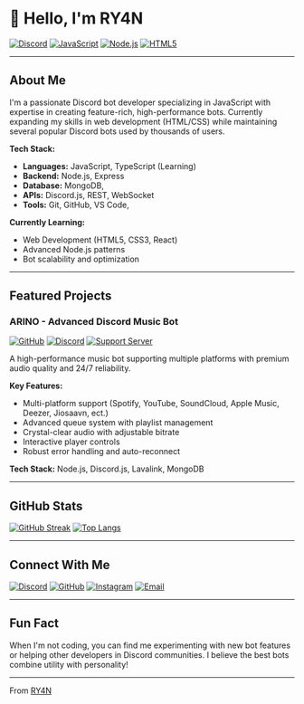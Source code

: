 # 👋 Hello, I'm RY4N

[![Discord](https://img.shields.io/badge/-Bot_Developer-5865F2?style=flat-square&logo=discord&logoColor=white)](https://discord.com/users/1085376019445321829)
[![JavaScript](https://img.shields.io/badge/-JavaScript_Developer-F7DF1E?style=flat-square&logo=javascript&logoColor=black)](https://github.com/ryanisnomore?tab=repositories&q=&type=&language=javascript)
[![Node.js](https://img.shields.io/badge/-Node.js-339933?style=flat-square&logo=node.js&logoColor=white)](https://nodejs.org/)
[![HTML5](https://img.shields.io/badge/-Learning_HTML5-E34F26?style=flat-square&logo=html5&logoColor=white)](https://developer.mozilla.org/en-US/docs/Web/HTML)

---

## About Me

I'm a passionate Discord bot developer specializing in JavaScript with expertise in creating feature-rich, high-performance bots. Currently expanding my skills in web development (HTML/CSS) while maintaining several popular Discord bots used by thousands of users.

**Tech Stack:**
- **Languages:** JavaScript, TypeScript (Learning)
- **Backend:** Node.js, Express
- **Database:** MongoDB,
- **APIs:** Discord.js, REST, WebSocket
- **Tools:** Git, GitHub, VS Code,

**Currently Learning:**
- Web Development (HTML5, CSS3, React)
- Advanced Node.js patterns
- Bot scalability and optimization

---

## Featured Projects

### ARINO - Advanced Discord Music Bot

[![GitHub](https://img.shields.io/badge/-Repository-181717?style=flat-square&logo=github)](https://github.com/ghryanx7/ARINO)
[![Discord](https://img.shields.io/badge/-Invite_Bot-5865F2?style=flat-square&logo=discord)](https://discord.com/oauth2/authorize?client_id=1321595174056362111&permissions=8&integration_type=0&scope=bot+applications.commands)
[![Support Server](https://img.shields.io/discord/1092123729401745510?label=Support%20Server&style=flat-square&logo=discord)](https://discord.gg/W2GheK3F9m)

A high-performance music bot supporting multiple platforms with premium audio quality and 24/7 reliability.

**Key Features:**
- Multi-platform support (Spotify, YouTube, SoundCloud, Apple Music, Deezer, Jiosaavn, ect.)
- Advanced queue system with playlist management
- Crystal-clear audio with adjustable bitrate
- Interactive player controls
- Robust error handling and auto-reconnect

**Tech Stack:** Node.js, Discord.js, Lavalink, MongoDB

---

## GitHub Stats

[![GitHub Streak](https://streak-stats.demolab.com?user=ryanisnomore&theme=dark)](https://git.io/streak-stats)
[![Top Langs](https://github-readme-stats.vercel.app/api/top-langs/?username=ryanisnomore&layout=compact&theme=dark)](https://github.com/anuraghazra/github-readme-stats)

---

## Connect With Me

[![Discord](https://img.shields.io/badge/-RY4N%231234-5865F2?style=flat-square&logo=discord&logoColor=white)](https://discord.com/users/1085376019445321829)
[![GitHub](https://img.shields.io/badge/-@ryanisnomore-181717?style=flat-square&logo=github&logoColor=white)](https://github.com/ryanisnomore)
[![Instagram](https://img.shields.io/badge/-@ryan.no.nomore-E4405F?style=flat-square&logo=instagram&logoColor=white)](https://instagram.com/ryan.no.nomore)
[![Email](https://img.shields.io/badge/-Email%20Me-D14836?style=flat-square&logo=gmail&logoColor=white)](mailto:ryan.is.nomore7@gmail.com)

---

## Fun Fact

When I'm not coding, you can find me experimenting with new bot features or helping other developers in Discord communities. I believe the best bots combine utility with personality!

---

From [RY4N](https://github.com/ryanisnomore)
